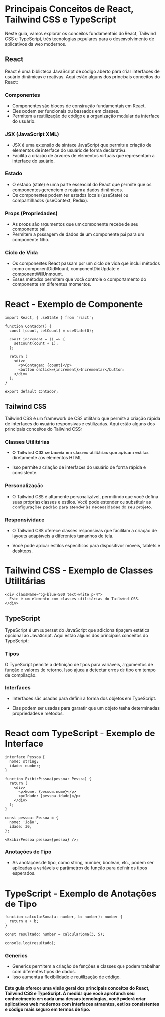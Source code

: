 # Principais Conceitos de React, Tailwind CSS e TypeScript

Neste guia, vamos explorar os conceitos fundamentais do React, Tailwind CSS e TypeScript, três tecnologias populares para o desenvolvimento de aplicativos da web modernos.

## React

React é uma biblioteca JavaScript de código aberto para criar interfaces de usuário dinâmicas e reativas. Aqui estão alguns dos principais conceitos do React:

### Componentes

* Componentes são blocos de construção fundamentais em React.
* Eles podem ser funcionais ou baseados em classes.
* Permitem a reutilização de código e a organização modular da interface do usuário.

### JSX (JavaScript XML)

* JSX é uma extensão de sintaxe JavaScript que permite a criação de elementos de interface do usuário de forma declarativa.
* Facilita a criação de árvores de elementos virtuais que representam a interface do usuário.

### Estado

* O estado (state) é uma parte essencial do React que permite que os componentes gerenciem e reajam a dados dinâmicos.
* Os componentes podem ter estados locais (useState) ou compartilhados (useContext, Redux).

### Props (Propriedades)

* As props são argumentos que um componente recebe de seu componente pai.
* Permitem a passagem de dados de um componente pai para um componente filho.

### Ciclo de Vida

* Os componentes React passam por um ciclo de vida que inclui métodos como componentDidMount, componentDidUpdate e componentWillUnmount.
* Esses métodos permitem que você controle o comportamento do componente em diferentes momentos.

# React - Exemplo de Componente
```tsx
import React, { useState } from 'react';

function Contador() {
  const [count, setCount] = useState(0);

  const increment = () => {
    setCount(count + 1);
  };

  return (
    <div>
      <p>Contagem: {count}</p>
      <button onClick={increment}>Incrementar</button>
    </div>
  );
}

export default Contador;

```

## Tailwind CSS
Tailwind CSS é um framework de CSS utilitário que permite a criação rápida de interfaces do usuário responsivas e estilizadas. Aqui estão alguns dos principais conceitos do Tailwind CSS:

### Classes Utilitárias

* O Tailwind CSS se baseia em classes utilitárias que aplicam estilos diretamente aos elementos HTML.

* Isso permite a criação de interfaces do usuário de forma rápida e consistente.

### Personalização

* O Tailwind CSS é altamente personalizável, permitindo que você defina suas próprias classes e estilos.
Você pode estender ou substituir as configurações padrão para atender às necessidades do seu projeto.

### Responsividade

* O Tailwind CSS oferece classes responsivas que facilitam a criação de layouts adaptáveis a diferentes tamanhos de tela.

* Você pode aplicar estilos específicos para dispositivos móveis, tablets e desktops.

# Tailwind CSS - Exemplo de Classes Utilitárias

```tsx
<div className="bg-blue-500 text-white p-4">
  Este é um elemento com classes utilitárias do Tailwind CSS.
</div>
```

## TypeScript

TypeScript é um superset do JavaScript que adiciona tipagem estática opcional ao JavaScript. Aqui estão alguns dos principais conceitos do TypeScript:

### Tipos

O TypeScript permite a definição de tipos para variáveis, argumentos de função e valores de retorno.
Isso ajuda a detectar erros de tipo em tempo de compilação.

### Interfaces

* Interfaces são usadas para definir a forma dos objetos em TypeScript.

* Elas podem ser usadas para garantir que um objeto tenha determinadas propriedades e métodos.

# React com TypeScript - Exemplo de Interface
```tsx
interface Pessoa {
  nome: string;
  idade: number;
}

function ExibirPessoa(pessoa: Pessoa) {
  return (
    <div>
      <p>Nome: {pessoa.nome}</p>
      <p>Idade: {pessoa.idade}</p>
    </div>
  );
}

const pessoa: Pessoa = {
  nome: 'João',
  idade: 30,
};

<ExibirPessoa pessoa={pessoa} />;

```

### Anotações de Tipo

* As anotações de tipo, como string, number, boolean, etc., podem ser aplicadas a variáveis e parâmetros de função para definir os tipos esperados.


# TypeScript - Exemplo de Anotações de Tipo
```tsx
function calcularSoma(a: number, b: number): number {
  return a + b;
}

const resultado: number = calcularSoma(3, 5);

console.log(resultado);
```

### Generics

* Generics permitem a criação de funções e classes que podem trabalhar com diferentes tipos de dados.
* Isso aumenta a flexibilidade e reutilização de código.


#### __Este guia oferece uma visão geral dos principais conceitos do React, Tailwind CSS e TypeScript. À medida que você aprofunda seu conhecimento em cada uma dessas tecnologias, você poderá criar aplicativos web modernos com interfaces atraentes, estilos consistentes e código mais seguro em termos de tipo.__




